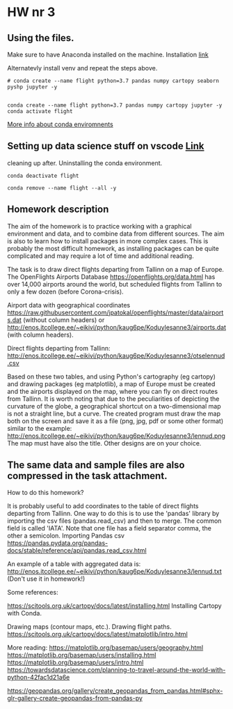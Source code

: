 # HW nr 3

## Using the files.

Make sure to  have Anaconda installed on the machine.
Installation [link](https://www.anaconda.com/distribution/)

Alternatevly install venv and repeat the steps above.
```
# conda create --name flight python=3.7 pandas numpy cartopy seaborn pyshp jupyter -y


conda create --name flight python=3.7 pandas numpy cartopy jupyter -y
conda activate flight
```
[More info about conda enviromnents](https://docs.conda.io/projects/conda/en/latest/user-guide/tasks/manage-environments.html)

## Setting up data science stuff on vscode [Link](https://code.visualstudio.com/docs/python/data-science-tutorial)

cleaning up after. Uninstalling the conda environment.
```
conda deactivate flight

conda remove --name flight --all -y
```

## Homework description

The aim of the homework is to practice working with a graphical environment and data, and to combine data from different sources. The aim is also to learn how to install packages in more complex cases. This is probably the most difficult homework, as installing packages can be quite complicated and may require a lot of time and additional reading.

The task is to draw direct flights departing from Tallinn on a map of Europe. The OpenFlights Airports Database https://openflights.org/data.html has over 14,000 airports around the world, but scheduled flights from Tallinn to only a few dozen (before Corona-crisis).

Airport data with geographical coordinates
https://raw.githubusercontent.com/jpatokal/openflights/master/data/airports.dat (without column headers)
or
http://enos.itcollege.ee/~eikivi/python/kaug6pe/Koduylesanne3/airports.dat (with column headers).

Direct flights departing from Tallinn:
http://enos.itcollege.ee/~eikivi/python/kaug6pe/Koduylesanne3/otselennud.csv

Based on these two tables, and using Python's cartography (eg cartopy) and drawing packages (eg matplotlib), a map of Europe must be created and the airports displayed on the map, where you can fly on direct routes from Tallinn. It is worth noting that due to the peculiarities of depicting the curvature of the globe, a geographical shortcut on a two-dimensional map is not a straight line, but a curve.
The created program must draw the map both on the screen and save it as a file (png, jpg, pdf or some other format) similar to the example: http://enos.itcollege.ee/~eikivi/python/kaug6pe/Koduylesanne3/lennud.png The map must have also the title. Other designs are on your choice.

The same data and sample files are also compressed in the task attachment.
------
How to do this homework?

It is probably useful to add coordinates to the table of direct flights departing from Tallinn.
One way to do this is to use the 'pandas' library by importing the csv files (pandas.read_csv) and then to merge. The common field is called 'IATA'. Note that one file has a field separator comma, the other a semicolon.
Importing Pandas csv https://pandas.pydata.org/pandas-docs/stable/reference/api/pandas.read_csv.html

An example of a table with aggregated data is: http://enos.itcollege.ee/~eikivi/python/kaug6pe/Koduylesanne3/lennud.txt (Don't use it in homework!)

Some references:

https://scitools.org.uk/cartopy/docs/latest/installing.html
Installing Cartopy with Conda.

Drawing maps (contour maps, etc.). Drawing flight paths.
https://scitools.org.uk/cartopy/docs/latest/matplotlib/intro.html

More reading:
https://matplotlib.org/basemap/users/geography.html
https://matplotlib.org/basemap/users/installing.html
https://matplotlib.org/basemap/users/intro.html
https://towardsdatascience.com/planning-to-travel-around-the-world-with-python-42fac1d21a6e

https://geopandas.org/gallery/create_geopandas_from_pandas.html#sphx-glr-gallery-create-geopandas-from-pandas-py
